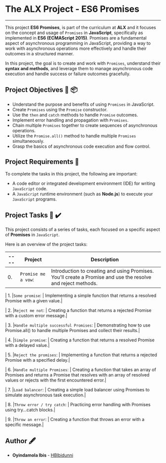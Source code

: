 # The ALX Project - ES6 Promises
------------

This project __ES6 Promises__, is part of the curriculum at __ALX__ and  it focuses on
the concept and usage of `Promises` in __JavaScript__, specifically as implemented in __ES6 (ECMAScript 2015)__.
Promises are a fundamental aspect of asynchronous programming in JavaScript,
providing a way to work with asynchronous operations more effectively and handle their outcomes in a structured manner.

In this project, the goal is to create and work with `Promises`, understand their __syntax and methods__,
and leverage them to manage asynchronous code execution and handle success or failure outcomes gracefully.


## Project Objectives :briefcase: :package:

- Understand the purpose and benefits of using `Promises` in JavaScript.
- Create `Promises` using the `Promise` constructor.
- Use the `then` and `catch` methods to handle `Promise` outcomes.
- Implement error handling and propagation with `Promises`.
- Chain multiple `Promises` together to create sequences of asynchronous operations.
- Utilize the `Promise.all()` method to handle multiple `Promises` simultaneously.
- Grasp the basics of asynchronous code execution and flow control.


## Project Requirements :toolbox:

To complete the tasks in this project, the following are important:

- A code editor or integrated development environment (IDE) for writing `JavaScript` code.
- A `JavaScript` runtime environment (such as __Node.js__) to execute your `JavaScript` programs.


## Project Tasks :open_file_folder: :heavy_check_mark:

This project consists of a series of tasks, each focused on a specific aspect of __Promises__ in `JavaScript`.

Here is an overview of the project tasks:



|----|      Project       |                                         Description                                                         |
|----|--------------------|-------------------------------------------------------------------------------------------------------------|
| 0. |`Promise me a vow`: | Introduction to creating and using Promises. You'll create a Promise and use the resolve and reject methods.|

| 1. |`Some promise`: | Implementing a simple function that returns a resolved Promise with a given value.|

| 2. |`Reject me not`: | Creating a function that returns a rejected Promise with a custom error message.|

| 3. |`Handle multiple successful Promises`: | Demonstrating how to use Promise.all() to handle multiple Promises and collect their results.|

| 4. |`Simple promise`: | Creating a function that returns a resolved Promise with a delayed value.|

| 5. |`Reject the promises`: | Implementing a function that returns a rejected Promise with a specified delay.|

| 6. |`Handle multiple Promises`: | Creating a function that takes an array of Promises and
returns a Promise that resolves with an array of resolved values or rejects with the first encountered error.|

| 7. |`Load balancer`: | Creating a simple load balancer using Promises to simulate asynchronous task execution.|

| 8. |`Throw error / try catch`: | Practicing error handling with Promises using try...catch blocks.|

| 9. |`Throw an error`: | Creating a function that throws an error with a specific message.|


## Author :fountain_pen:

- **Oyindamola Ibis** - [HBIbidunni](https:///github.com/HBIbidunni)
